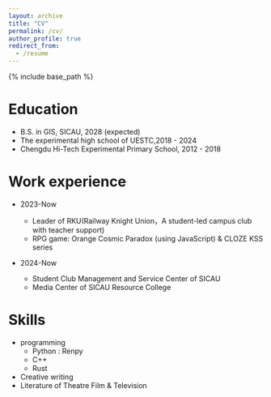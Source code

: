 ```yaml
---
layout: archive
title: "CV"
permalink: /cv/
author_profile: true
redirect_from:
  - /resume
---
```


{% include base_path %}

Education
======
* B.S. in GIS, SICAU, 2028 (expected)
* The experimental high school of UESTC,2018 - 2024
* Chengdu Hi-Tech Experimental Primary School, 2012 - 2018

Work experience
======
* 2023-Now
  * Leader of RKU(Railway Knight Union，A student-led campus club with teacher support)
  * RPG game: Orange Cosmic Paradox (using JavaScript) & CLOZE KSS series

* 2024-Now
  * Student Club Management and Service Center of SICAU
  * Media Center of SICAU Resource College 
  
Skills
======
* programming
  * Python : Renpy
  * C++
  * Rust
* Creative writing
* Literature of Theatre Film & Television
